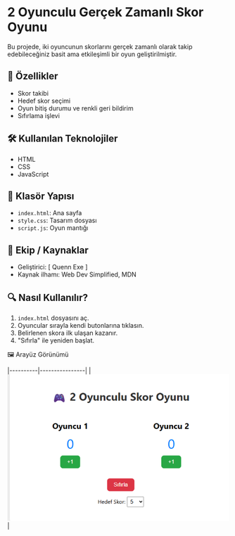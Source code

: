 # 2 Oyunculu Gerçek Zamanlı Skor Oyunu

Bu projede, iki oyuncunun skorlarını gerçek zamanlı olarak takip edebileceğiniz basit ama etkileşimli bir oyun geliştirilmiştir.

## 🚀 Özellikler

- Skor takibi
- Hedef skor seçimi
- Oyun bitiş durumu ve renkli geri bildirim
- Sıfırlama işlevi

## 🛠️ Kullanılan Teknolojiler

- HTML
- CSS
- JavaScript

## 📂 Klasör Yapısı

- `index.html`: Ana sayfa
- `style.css`: Tasarım dosyası
- `script.js`: Oyun mantığı

## 👥 Ekip / Kaynaklar

- Geliştirici: [ Quenn Exe ]
- Kaynak ilhamı: Web Dev Simplified, MDN

## 🔍 Nasıl Kullanılır?

1. `index.html` dosyasını aç.
2. Oyuncular sırayla kendi butonlarına tıklasın.
3. Belirlenen skora ilk ulaşan kazanır.
4. "Sıfırla" ile yeniden başlat.

🖼️ Arayüz Görünümü

|----------|----------------|
| ![light](docs/ss.png) | 